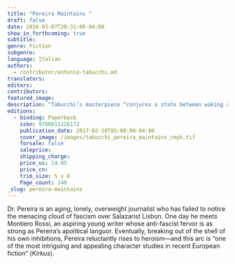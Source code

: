 ```yaml
---
title: "Pereira Maintains "
draft: false
date: 2016-03-07T20:31:00-04:00
show_in_forthcoming: true
subtitle:
genre: Fiction
subgenre:
language: Italian
authors:
  - contributor/antonio-tabucchi.md
translators:
editors:
contributors:
featured_image:
description: "Tabucchi’s masterpiece “conjures a state between waking and dreaming” (_The New York Times_) "
editions:
  - binding: Paperback
    isbn: 9780811226172
    publication_date: 2017-02-28T05:00:00-04:00
    cover_image: /images/tabucchi_pereira_maintains_cmyk.tif
    forsale: false
    saleprice:
    shipping_charge:
    price_us: 14.95
    price_cn:
    trim_size: 5 x 8
    Page_count: 140
_slug: pereira-maintains
---
```


Dr. Pereira is an aging, lonely, overweight journalist who has failed to notice the menacing cloud of fascism over Salazarist Lisbon. One day he meets Montiero Rossi, an aspiring young writer whose anti-fascist fervor is as strong as Pereira’s apolitical languor. Eventually, breaking out of the shell of his own inhibitions, Pereira reluctantly rises to heroism—and this arc is “one of the most intriguing and appealing character studies in recent European fiction” (_Kirkus_).

